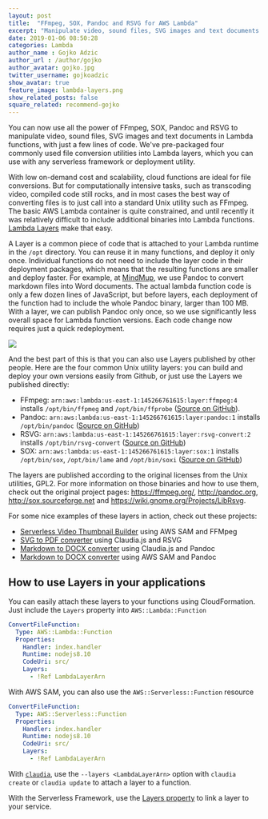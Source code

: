 ```yaml
---
layout: post
title:  "FFmpeg, SOX, Pandoc and RSVG for AWS Lambda"
excerpt: "Manipulate video, sound files, SVG images and text documents in Lambda functions, with just a few lines of code."
date: 2019-01-06 08:50:28
categories: Lambda
author_name : Gojko Adzic
author_url : /author/gojko
author_avatar: gojko.jpg
twitter_username: gojkoadzic
show_avatar: true
feature_image: lambda-layers.png
show_related_posts: false
square_related: recommend-gojko
---
```


You can now use all the power of FFmpeg, SOX, Pandoc and RSVG to manipulate video, sound files, SVG images and text documents in Lambda functions, with just a few lines of code. We've pre-packaged four commonly used file conversion utilities into Lambda layers, which you can use with any serverless framework or deployment utility. 

With low on-demand cost and scalability, cloud functions are ideal for file conversions. But for computationally intensive tasks, such as transcoding video, compiled code still rocks, and in most cases the best way of converting files is to just call into a standard Unix utility such as FFmpeg. The basic AWS Lambda container is quite constrained, and until recently it was relatively difficult to include additional binaries into Lambda functions. [Lambda Layers](https://docs.aws.amazon.com/lambda/latest/dg/configuration-layers.html) make that easy.

A Layer is a common piece of code that is attached to your Lambda runtime in the `/opt` directory. You can reuse it in many functions, and deploy it only once. Individual functions do not need to include the layer code in their deployment packages, which means that the resulting functions are smaller and deploy faster. For example, at [MindMup](https://www.mindmup.com), we use Pandoc to convert markdown files into Word documents. The actual lambda function code is only a few dozen lines of JavaScript, but before layers, each deployment of the function had to include the whole Pandoc binary, larger than 100 MB. With a layer, we can publish Pandoc only once, so we use significantly less overall space for Lambda function versions. Each code change now requires just a quick redeployment.

![](/img/lambda-layers.png)

And the best part of this is that you can also use Layers published by other people. Here are the four common Unix utility layers: you can build and deploy your own versions easily from Github, or just use the Layers we published directly:

* FFmpeg: `arn:aws:lambda:us-east-1:145266761615:layer:ffmpeg:4` installs `/opt/bin/ffpmeg` and `/opt/bin/ffprobe` ([Source on GitHub](https://github.com/serverlesspub/ffmpeg-aws-lambda-layer)).
* Pandoc: `arn:aws:lambda:us-east-1:145266761615:layer:pandoc:1` installs `/opt/bin/pandoc` ([Source on GitHub](https://github.com/serverlesspub/pandoc-aws-lambda-binary))
* RSVG: `arn:aws:lambda:us-east-1:145266761615:layer:rsvg-convert:2` installs `/opt/bin/rsvg-convert` ([Source on GitHub](https://github.com/serverlesspub/rsvg-convert-aws-lambda-binary))
* SOX: `arn:aws:lambda:us-east-1:145266761615:layer:sox:1` installs `/opt/bin/sox`, `/opt/bin/lame` and `/opt/bin/soxi` ([Source on GitHub](https://github.com/serverlesspub/sox-aws-lambda-binary))

The layers are published according to the original licenses from the Unix utilities, GPL2. For more information on those binaries and how to use them, check out the original project pages: <https://ffmpeg.org/>, <http://pandoc.org>, <http://sox.sourceforge.net> and <https://wiki.gnome.org/Projects/LibRsvg>.

For some nice examples of these layers in action, check out these projects:

* [Serverless Video Thumbnail Builder](https://github.com/serverlesspub/s3-lambda-ffmpeg-thumbnail-builder) using AWS SAM and FFMpeg
* [SVG to PDF converter](https://github.com/claudiajs/example-projects/tree/master/svg-to-pdf-s3-converter) using Claudia.js and RSVG
* [Markdown to DOCX converter](https://github.com/claudiajs/example-projects/tree/master/pandoc-s3-converter) using Claudia.js and Pandoc
* [Markdown to DOCX converter](https://github.com/serverlesspub/s3-lambda-pandoc-s3) using AWS SAM and Pandoc

## How to use Layers in your applications

You can easily attach these layers to your functions using CloudFormation. Just include the `Layers` property into `AWS::Lambda::Function`

```yml
ConvertFileFunction:
  Type: AWS::Lambda::Function
  Properties:
    Handler: index.handler
    Runtime: nodejs8.10
    CodeUri: src/
    Layers:
      - !Ref LambdaLayerArn
```

With AWS SAM, you can also use the `AWS::Serverless::Function` resource

```yml
ConvertFileFunction:
  Type: AWS::Serverless::Function
  Properties:
    Handler: index.handler
    Runtime: nodejs8.10
    CodeUri: src/
    Layers:
      - !Ref LambdaLayerArn
```

With [`claudia`](https://claudiajs.com), use the `--layers <LambdaLayerArn>` option with `claudia create` or `claudia update` to attach a layer to a function. 

With the Serverless Framework, use the [Layers property](https://serverless.com/framework/docs/providers/aws/guide/layers/) to link a layer to your service.
